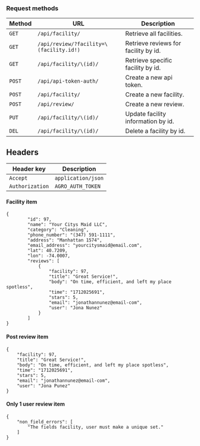 ### Request methods

| Method   | URL                                      | Description                              |
| -------- | ---------------------------------------- | ---------------------------------------- |
| `GET`    | `/api/facility/`                         | Retrieve all facilities.                 |
| `GET`    | `/api/review/?facility=\(facility.id!)`  | Retrieve reviews for facility by id.     |
| `GET`    | `/api/facility/\(id)/`                   | Retrieve specific facility by id.        |
| `POST`   | `/api/api-token-auth/`                   | Create a new api token.                  |
| `POST`   | `/api/facility/`                         | Create a new facility.                   |
| `POST`   | `/api/review/`                           | Create a new review.                     |
| `PUT`    | `/api/facility/\(id)/`                   | Update facility information by id.       |
| `DEL`    | `/api/facility/\(id)/`                   | Delete a facility by id.                 |

## Headers

| Header key        | Description                              |
| ----------------- | ---------------------------------------- |
| `Accept`          | `application/json`                       |
| `Authorization`   | `AGRO_AUTH_TOKEN`                        |

#### Facility item

```
{
        "id": 97,
        "name": "Your Citys Maid LLC",
        "category": "Cleaning",
        "phone_number": "(347) 591-1111",
        "address": "Manhattan 1574",
        "email_address": "yourcitysmaid@email.com",
        "lat": 40.7209,
        "lon": -74.0007,
        "reviews": [
            {
                "facility": 97,
                "title": "Great Service!",
                "body": "On time, efficient, and left my place spotless",
                "time": "1712025691",
                "stars": 5,
                "email": "jonathannunez@email-com",
                "user": "Jona Nunez"
            }
        ]
}
```

#### Post review item

```
{
    "facility": 97,
    "title": "Great Service!",
    "body": "On time, efficient, and left my place spotless",
    "time": "1712025691",
    "stars": 5,
    "email": "jonathannunez@email-com",
    "user": "Jona Punez"
}
```


#### Only 1 user review item

```
{
    "non_field_errors": [
        "The fields facility, user must make a unique set."
    ]
}
